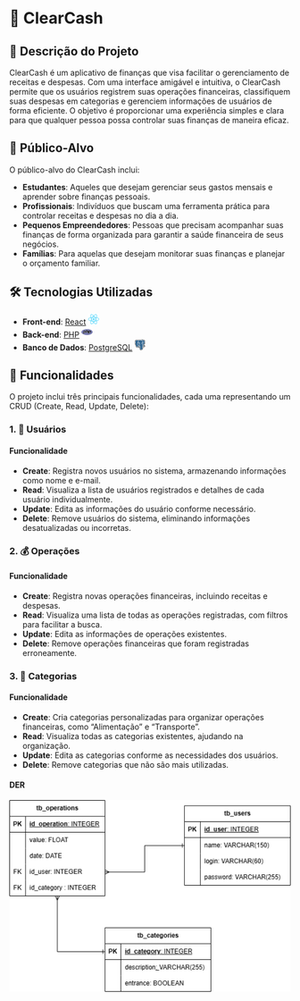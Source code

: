 # 🏦 ClearCash

## 📖 Descrição do Projeto

ClearCash é um aplicativo de finanças que visa facilitar o gerenciamento de receitas e despesas. Com uma interface amigável e intuitiva, o ClearCash permite que os usuários registrem suas operações financeiras, classifiquem suas despesas em categorias e gerenciem informações de usuários de forma eficiente. O objetivo é proporcionar uma experiência simples e clara para que qualquer pessoa possa controlar suas finanças de maneira eficaz.

## 🎯 Público-Alvo

O público-alvo do ClearCash inclui:

- **Estudantes**: Aqueles que desejam gerenciar seus gastos mensais e aprender sobre finanças pessoais.
- **Profissionais**: Indivíduos que buscam uma ferramenta prática para controlar receitas e despesas no dia a dia.
- **Pequenos Empreendedores**: Pessoas que precisam acompanhar suas finanças de forma organizada para garantir a saúde financeira de seus negócios.
- **Famílias**: Para aquelas que desejam monitorar suas finanças e planejar o orçamento familiar.

## 🛠️ Tecnologias Utilizadas

- **Front-end**: [React](https://reactjs.org/) <img src="https://raw.githubusercontent.com/devicons/devicon/master/icons/react/react-original.svg" alt="React" width="20" height="20">
- **Back-end**: [PHP](https://www.php.net/) <img src="https://raw.githubusercontent.com/devicons/devicon/master/icons/php/php-original.svg" alt="PHP" width="20" height="20">
- **Banco de Dados**: [PostgreSQL](https://www.postgresql.org/) <img src="https://raw.githubusercontent.com/devicons/devicon/master/icons/postgresql/postgresql-original.svg" alt="PostgreSQL" width="20" height="20">

## 🚀 Funcionalidades

O projeto inclui três principais funcionalidades, cada uma representando um CRUD (Create, Read, Update, Delete):

### 1. 👤 Usuários

#### Funcionalidade
- **Create**: Registra novos usuários no sistema, armazenando informações como nome e e-mail.
- **Read**: Visualiza a lista de usuários registrados e detalhes de cada usuário individualmente.
- **Update**: Edita as informações do usuário conforme necessário.
- **Delete**: Remove usuários do sistema, eliminando informações desatualizadas ou incorretas.

### 2. 💰 Operações

#### Funcionalidade
- **Create**: Registra novas operações financeiras, incluindo receitas e despesas.
- **Read**: Visualiza uma lista de todas as operações registradas, com filtros para facilitar a busca.
- **Update**: Edita as informações de operações existentes.
- **Delete**: Remove operações financeiras que foram registradas erroneamente.

### 3. 📂 Categorias

#### Funcionalidade
- **Create**: Cria categorias personalizadas para organizar operações financeiras, como “Alimentação” e “Transporte”.
- **Read**: Visualiza todas as categorias existentes, ajudando na organização.
- **Update**: Edita as categorias conforme as necessidades dos usuários.
- **Delete**: Remove categorias que não são mais utilizadas.

#### DER

<img src="./documents/clearcash.drawio.png" alt="DER">